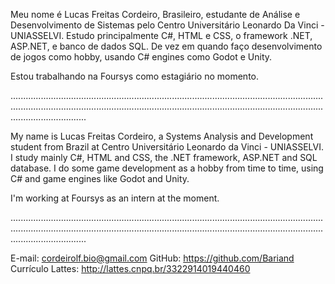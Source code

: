 Meu nome é Lucas Freitas Cordeiro, Brasileiro, estudante de Análise e Desenvolvimento de Sistemas pelo Centro Universitário Leonardo Da Vinci - UNIASSELVI.
Estudo principalmente C#, HTML e CSS, o framework .NET, ASP.NET, e banco de dados SQL. De vez em quando faço desenvolvimento de jogos como hobby, usando C# engines como Godot e Unity.

Estou trabalhando na Foursys como estagiário no momento.

......................................................................................................................................................................................................................................................................................

My name is Lucas Freitas Cordeiro, a Systems Analysis and Development student from Brazil at Centro Universitário Leonardo da Vinci - UNIASSELVI.
I study mainly C#, HTML and CSS, the .NET framework, ASP.NET and SQL database. I do some game development as a hobby from time to time, using C# and game engines like Godot and Unity.

I'm working at Foursys as an intern at the moment.

......................................................................................................................................................................................................................................................................................

E-mail: cordeirolf.bio@gmail.com
GitHub: https://github.com/Bariand
Currículo Lattes: http://lattes.cnpq.br/3322914019440460
